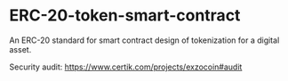# ERC-20-token-smart-contract
An ERC-20 standard for smart contract design of tokenization for a digital asset.

Security audit: https://www.certik.com/projects/exzocoin#audit
